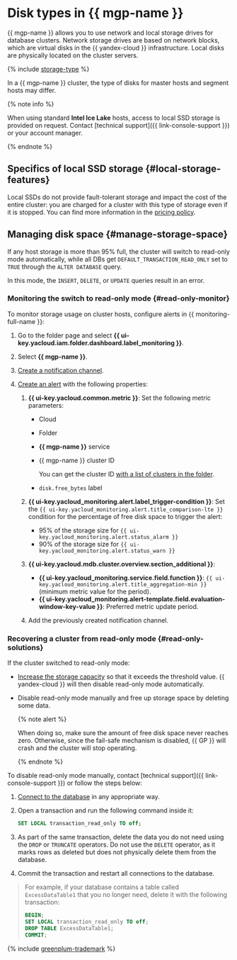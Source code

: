 # Disk types in {{ mgp-name }}


{{ mgp-name }} allows you to use network and local storage drives for database clusters. Network storage drives are based on network blocks, which are virtual disks in the {{ yandex-cloud }} infrastructure. Local disks are physically located on the cluster servers.

{% include [storage-type](../../_includes/mdb/mgp/storage-type.md) %}

In a {{ mgp-name }} cluster, the type of disks for master hosts and segment hosts may differ.

{% note info %}

When using standard **Intel Ice Lake** hosts, access to local SSD storage is provided on request. Contact [technical support]({{ link-console-support }}) or your account manager.

{% endnote %}

## Specifics of local SSD storage {#local-storage-features}

Local SSDs do not provide fault-tolerant storage and impact the cost of the entire cluster: you are charged for a cluster with this type of storage even if it is stopped. You can find more information in the [pricing policy](../pricing).


## Managing disk space {#manage-storage-space}

If any host storage is more than 95% full, the cluster will switch to read-only mode automatically, while all DBs get `DEFAULT_TRANSACTION_READ_ONLY` set to `TRUE` through the `ALTER DATABASE` query.

In this mode, the `INSERT`, `DELETE`, or `UPDATE` queries result in an error.


### Monitoring the switch to read-only mode {#read-only-monitor}

To monitor storage usage on cluster hosts, configure alerts in {{ monitoring-full-name }}:

1. Go to the folder page and select **{{ ui-key.yacloud.iam.folder.dashboard.label_monitoring }}**.
1. Select **{{ mgp-name }}**.
1. [Create a notification channel](../../monitoring/operations/alert/create-channel.md).
1. [Create an alert](../../monitoring/operations/alert/create-alert.md) with the following properties:

   1. **{{ ui-key.yacloud.common.metric }}**: Set the following metric parameters:

      * Cloud
      * Folder
      * **{{ mgp-name }}** service
      * {{ mgp-name }} cluster ID

         You can get the cluster ID [with a list of clusters in the folder](../operations/cluster-list.md#list-clusters).

      * `disk.free_bytes` label

   1. **{{ ui-key.yacloud_monitoring.alert.label_trigger-condition }}**: Set the `{{ ui-key.yacloud_monitoring.alert.title_comparison-lte }}` condition for the percentage of free disk space to trigger the alert:

      * 95% of the storage size for `{{ ui-key.yacloud_monitoring.alert.status_alarm }}`
      * 90% of the storage size for `{{ ui-key.yacloud_monitoring.alert.status_warn }}`

   1. **{{ ui-key.yacloud.mdb.cluster.overview.section_additional }}**:

      * **{{ ui-key.yacloud_monitoring.service.field.function }}**: `{{ ui-key.yacloud_monitoring.alert.title_aggregation-min }}` (minimum metric value for the period).
      * **{{ ui-key.yacloud_monitoring.alert-template.field.evaluation-window-key-value }}**: Preferred metric update period.

   1. Add the previously created notification channel.


### Recovering a cluster from read-only mode {#read-only-solutions}

If the cluster switched to read-only mode:

* [Increase the storage capacity](../operations/update.md#change-disk-size) so that it exceeds the threshold value. {{ yandex-cloud }} will then disable read-only mode automatically.

* Disable read-only mode manually and free up storage space by deleting some data.

   {% note alert %}

   When doing so, make sure the amount of free disk space never reaches zero. Otherwise, since the fail-safe mechanism is disabled, {{ GP }} will crash and the cluster will stop operating.

   {% endnote %}

To disable read-only mode manually, contact [technical support]({{ link-console-support }}) or follow the steps below:

1. [Connect to the database](../operations/connect.md) in any appropriate way.

1. Open a transaction and run the following command inside it:

   ```sql
   SET LOCAL transaction_read_only TO off;
   ```

1. As part of the same transaction, delete the data you do not need using the `DROP` or `TRUNCATE` operators. Do not use the `DELETE` operator, as it marks rows as deleted but does not physically delete them from the database.

1. Commit the transaction and restart all connections to the database.

> For example, if your database contains a table called `ExcessDataTable1` that you no longer need, delete it with the following transaction:
>
> ```sql
> BEGIN;
> SET LOCAL transaction_read_only TO off;
> DROP TABLE ExcessDataTable1;
> COMMIT;
> ```

{% include [greenplum-trademark](../../_includes/mdb/mgp/trademark.md) %}
